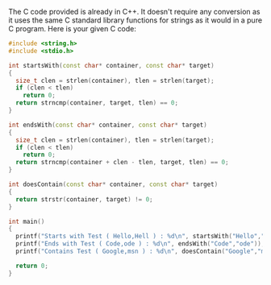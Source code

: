  The C code provided is already in C++. It doesn't require any conversion as it uses the same C standard library functions for strings as it would in a pure C program. Here is your given C code:

```cpp
#include <string.h>
#include <stdio.h>

int startsWith(const char* container, const char* target)
{
  size_t clen = strlen(container), tlen = strlen(target);
  if (clen < tlen)
    return 0;
  return strncmp(container, target, tlen) == 0;
}

int endsWith(const char* container, const char* target)
{
  size_t clen = strlen(container), tlen = strlen(target);
  if (clen < tlen)
    return 0;
  return strncmp(container + clen - tlen, target, tlen) == 0;
}

int doesContain(const char* container, const char* target)
{
  return strstr(container, target) != 0;
}

int main()
{
  printf("Starts with Test ( Hello,Hell ) : %d\n", startsWith("Hello","Hell"));
  printf("Ends with Test ( Code,ode ) : %d\n", endsWith("Code","ode"));
  printf("Contains Test ( Google,msn ) : %d\n", doesContain("Google","msn"));

  return 0;
}
```
